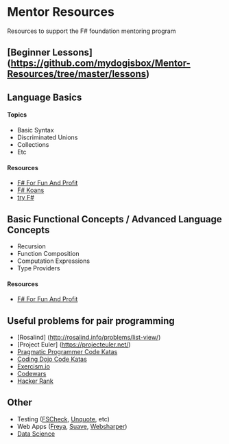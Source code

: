 # Mentor Resources
Resources to support the F# foundation mentoring program

## [Beginner Lessons] (https://github.com/mydogisbox/Mentor-Resources/tree/master/lessons)

## Language Basics

#### Topics

* Basic Syntax
* Discriminated Unions
* Collections
* Etc

#### Resources

* [F# For Fun And Profit](http://fsharpforfunandprofit.com/series/expressions-and-syntax.html)
* [F# Koans](https://github.com/ChrisMarinos/FSharpKoans)
* [try F#](http://www.tryfsharp.org/Learn/getting-started)

## Basic Functional Concepts / Advanced Language Concepts

* Recursion
* Function Composition
* Computation Expressions
* Type Providers

#### Resources

* [F# For Fun And Profit](http://fsharpforfunandprofit.com/series/expressions-and-syntax.html)

## Useful problems for pair programming

* [Rosalind] (http://rosalind.info/problems/list-view/)
* [Project Euler] (https://projecteuler.net/)
* [Pragmatic Programmer Code Katas](http://codekata.pragprog.com/)
* [Coding Dojo Code Katas](http://codingdojo.org/)
* [Exercism.io](http://exercism.io/languages/fsharp)
* [Codewars](http://www.codewars.com/)
* [Hacker Rank](http://www.hackerrank.com)

## Other

* Testing ([FSCheck](https://fscheck.github.io/FsCheck/QuickStart.html), [Unquote](https://github.com/SwensenSoftware/unquote/wiki/UserGuide), etc)
* Web Apps ([Freya](https://docs.freya.io/en/latest/), [Suave](https://suave.io/index.html), [Websharper](http://websharper.com/))
* [Data Science](http://fsharp.org/guides/data-science/index.html)
